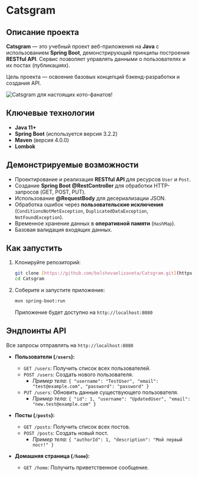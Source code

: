 # Catsgram

## Описание проекта

**Catsgram** — это учебный проект веб-приложения на **Java** с использованием **Spring Boot**, демонстрирующий принципы построения **RESTful API**. Сервис позволяет управлять данными о пользователях и их постах (публикациях).

Цель проекта — освоение базовых концепций бэкенд-разработки и создания API.

![Catsgram для настоящих кото-фанатов!](https://pictures.s3.yandex.net/resources/218_1663626678.png)

## Ключевые технологии

* **Java 11+**
* **Spring Boot** (используется версия 3.2.2)
* **Maven** (версия 4.0.0)
* **Lombok**

## Демонстрируемые возможности

* Проектирование и реализация **RESTful API** для ресурсов `User` и `Post`.
* Создание **Spring Boot @RestController** для обработки HTTP-запросов (GET, POST, PUT).
* Использование **@RequestBody** для десериализации JSON.
* Обработка ошибок через **пользовательские исключения** (`ConditionsNotMetException`, `DuplicatedDataException`, `NotFoundException`).
* Временное хранение данных в **оперативной памяти** (`HashMap`).
* Базовая валидация входящих данных.

## Как запустить

1.  Клонируйте репозиторий:
    ```bash
    git clone [https://github.com/bolshovaelizaveta/Catsgram.git](https://github.com/bolshovaelizaveta/Catsgram.git)
    cd Catsgram
    ```
2.  Соберите и запустите приложение:
    ```bash
    mvn spring-boot:run
    ```
    Приложение будет доступно на `http://localhost:8080`

## Эндпоинты API

Все запросы отправлять на `http://localhost:8080`

* **Пользователи (`/users`):**
    * `GET /users`: Получить список всех пользователей.
    * `POST /users`: Создать нового пользователя.
        * _Пример тела:_ `{ "username": "TestUser", "email": "test@example.com", "password": "password" }`
    * `PUT /users`: Обновить данные существующего пользователя.
        * _Пример тела:_ `{ "id": 1, "username": "UpdatedUser", "email": "new.test@example.com" }`

* **Посты (`/posts`):**
    * `GET /posts`: Получить список всех постов.
    * `POST /posts`: Создать новый пост.
        * _Пример тела:_ `{ "authorId": 1, "description": "Мой первый пост!" }`

* **Домашняя страница (`/home`):**
    * `GET /home`: Получить приветственное сообщение.
